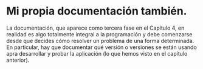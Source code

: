 # Mi propia documentación también.

 La documentación, que aparece como tercera fase en el Capítulo 4, en
realidad es algo totalmente integral a la programación y debe
comenzarse desde que decides cómo resolver un problema de una forma
determinada. En particular, hay que documentar qué versión o versiones
se están usando apra desarrollar y probar la aplicación (lo que hemos
visto en el capítulo anterior). 
